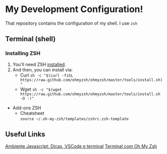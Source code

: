 # My Development Configuration!
That repository contains the configuration of my shell.
I use `zsh`

## Terminal (shell)

### Installing ZSH
1. You'll need ZSH [installed](https://github.com/ohmyzsh/ohmyzsh/wiki/Installing-ZSH).
2. And then, you can install via:
    - Curl
`sh -c "$(curl -fsSL https://raw.github.com/ohmyzsh/ohmyzsh/master/tools/install.sh)"`
    - Wget
        `sh -c "$(wget https://raw.github.com/ohmyzsh/ohmyzsh/master/tools/install.sh -O -)"`

- Add-ons ZSH
	- Cheatsheet<br>`source ~/.oh-my-zsh/templates/zshrc.zsh-template`

## Useful Links
[Ambiente Javascript: Dicas, VSCode e terminal](https://blog.rocketseat.com.br/ambiente-desenvolvimento-javascript/)
[Terminal com Oh My Zsh](https://blog.rocketseat.com.br/terminal-com-oh-my-zsh-spaceship-dracula-e-mais/)

